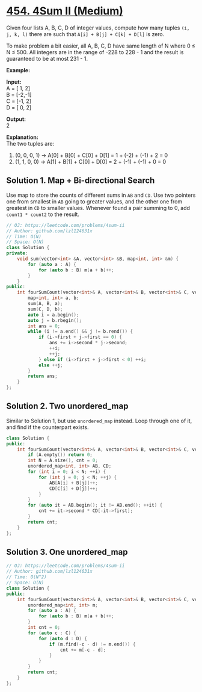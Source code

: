# [454. 4Sum II (Medium)](https://leetcode.com/problems/4sum-ii)

Given four lists A, B, C, D of integer values, compute how many tuples `(i, j, k, l)` there are such that `A[i] + B[j] + C[k] + D[l]` is zero.

To make problem a bit easier, all A, B, C, D have same length of N where 0 ≤ N ≤ 500. All integers are in the range of -228 to 228 - 1 and the result is guaranteed to be at most 231 - 1.

**Example:**

**Input:**  
A = \[ 1, 2\]  
B = \[-2,-1\]  
C = \[-1, 2\]  
D = \[ 0, 2\]  

**Output:**  
2

**Explanation:**  
The two tuples are:  
1. (0, 0, 0, 1) -> A\[0\] + B\[0\] + C\[0\] + D\[1\] = 1 + (-2) + (-1) + 2 = 0  
2. (1, 1, 0, 0) -> A\[1\] + B\[1\] + C\[0\] + D\[0\] = 2 + (-1) + (-1) + 0 = 0  

## Solution 1. Map + Bi-directional Search

Use map to store the counts of different sums in `AB` and `CD`. Use two pointers one from smallest in `AB` going to greater values, and the other one from greatest in `CD` to smaller values. Whenever found a pair summing to 0, add `count1 * count2` to the result.

```cpp
// OJ: https://leetcode.com/problems/4sum-ii
// Author: github.com/lzl124631x
// Time: O(N)
// Space: O(N)
class Solution {
private:
    void sum(vector<int> &A, vector<int> &B, map<int, int> &m) {
        for (auto a : A) {
            for (auto b : B) m[a + b]++;
        }
    }
public:
    int fourSumCount(vector<int>& A, vector<int>& B, vector<int>& C, vector<int>& D) {
        map<int, int> a, b;
        sum(A, B, a);
        sum(C, D, b);
        auto i = a.begin();
        auto j = b.rbegin();
        int ans = 0;
        while (i != a.end() && j != b.rend()) {
            if (i->first + j->first == 0) {
                ans += i->second * j->second;
                ++i;
                ++j;
            } else if (i->first + j->first < 0) ++i;
            else ++j;
        }
        return ans;
    }
};
```

## Solution 2. Two unordered_map

Similar to Solution 1, but use `unordered_map` instead. Loop through one of it, and find if the counterpart exists.

```cpp
class Solution {
public:
    int fourSumCount(vector<int>& A, vector<int>& B, vector<int>& C, vector<int>& D) {
        if (A.empty()) return 0;
        int N = A.size(), cnt = 0;
        unordered_map<int, int> AB, CD;
        for (int i = 0; i < N; ++i) {
            for (int j = 0; j < N; ++j) {
                AB[A[i] + B[j]]++;
                CD[C[i] + D[j]]++; 
            }
        }
        for (auto it = AB.begin(); it != AB.end(); ++it) {
            cnt += it->second * CD[-it->first];
        }
        return cnt;
    }
};
```

## Solution 3. One unordered_map

```cpp
// OJ: https://leetcode.com/problems/4sum-ii
// Author: github.com/lzl124631x
// Time: O(N^2)
// Space: O(N)
class Solution {
public:
    int fourSumCount(vector<int>& A, vector<int>& B, vector<int>& C, vector<int>& D) {
        unordered_map<int, int> m;
        for (auto a : A) {
            for (auto b : B) m[a + b]++;
        }
        int cnt = 0;
        for (auto c : C) {
            for (auto d : D) {
                if (m.find(-c - d) != m.end()) {
                    cnt += m[-c - d];
                }
            }
        }
        return cnt;
    }
};
```